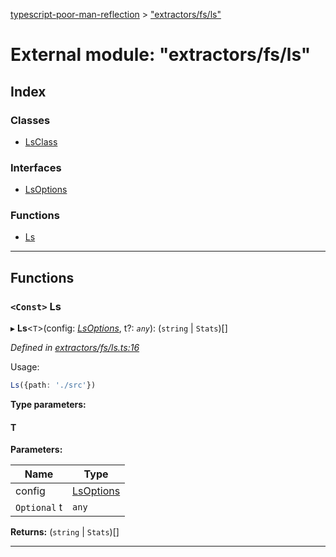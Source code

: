 [typescript-poor-man-reflection](../README.md) > ["extractors/fs/ls"](../modules/_extractors_fs_ls_.md)

# External module: "extractors/fs/ls"

## Index

### Classes

* [LsClass](../classes/_extractors_fs_ls_.lsclass.md)

### Interfaces

* [LsOptions](../interfaces/_extractors_fs_ls_.lsoptions.md)

### Functions

* [Ls](_extractors_fs_ls_.md#ls)

---

## Functions

<a id="ls"></a>

### `<Const>` Ls

▸ **Ls**<`T`>(config: *[LsOptions](../interfaces/_extractors_fs_ls_.lsoptions.md)*, t?: *`any`*): (`string` \| `Stats`)[]

*Defined in [extractors/fs/ls.ts:16](https://github.com/cancerberoSgx/typescript-poor-man-reflection/blob/2b5b97c/src/extractors/fs/ls.ts#L16)*

Usage:

```ts
Ls({path: './src'})
```

**Type parameters:**

#### T 
**Parameters:**

| Name | Type |
| ------ | ------ |
| config | [LsOptions](../interfaces/_extractors_fs_ls_.lsoptions.md) |
| `Optional` t | `any` |

**Returns:** (`string` \| `Stats`)[]

___

